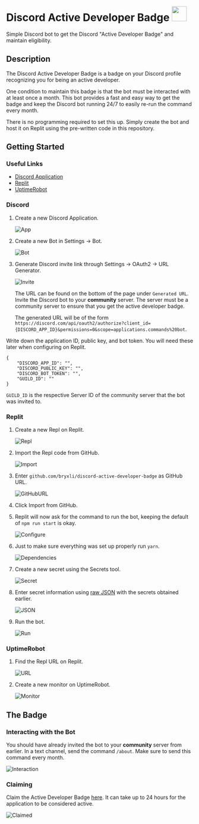 # Discord Active Developer Badge <img src="public/badge.svg" width="40" height="40">

Simple Discord bot to get the Discord "Active Developer Badge" and maintain eligibility.


## Description

The Discord Active Developer Badge is a badge on your Discord profile recognizing you for being an active developer.

One condition to maintain this badge is that the bot must be interacted with at least once a month. This bot provides a fast and easy way to get the badge and keep the Discord bot running 24/7 to easily re-run the command every month.

There is no programming required to set this up. Simply create the bot and host it on Replit using the pre-written code in this repository.

## Getting Started

### Useful Links

* [Discord Application](https://discord.com/developers/applications)
* [Replit](https://replit.com/)
* [UptimeRobot](https://uptimerobot.com/dashboard?ref=website-header#mainDashboard)

### Discord

1. Create a new Discord Application.

    ![App](public/create_application.png)

2. Create a new Bot in Settings &rarr; Bot.

    ![Bot](public/create_bot.png)

3. Generate Discord invite link through Settings &rarr; OAuth2 &rarr; URL Generator.

    ![Invite](public/scopes.png)

    The URL can be found on the bottom of the page under `Generated URL`. Invite the Discord bot to your **community** server. The server must be a community server to ensure that you get the active developer badge.

    The generated URL will be of the form `https://discord.com/api/oauth2/authorize?client_id={DISCORD_APP_ID}&permissions=0&scope=applications.commands%20bot`.

Write down the application ID, public key, and bot token. You will need these later when configuring on Replit.
```
{
    "DISCORD_APP_ID": "",
    "DISCORD_PUBLIC_KEY": "",
    "DISCORD_BOT_TOKEN": "",
    "GUILD_ID": ""
}
```
`GUILD_ID` is the respective Server ID of the community server that the bot was invited to.

### Replit

1. Create a new Repl on Replit.

    ![Repl](public/create_repl.png)

2. Import the Repl code from GitHub.

    ![Import](public/import_from_github.png)

3. Enter `github.com/bryxli/discord-active-developer-badge` as GitHub URL.

    ![GitHubURL](public/enter_github_url.png)

4. Click Import from GitHub.

5. Replit will now ask for the command to run the bot, keeping the default of `npm run start` is okay.

    ![Configure](public/configure_run.png)

6. Just to make sure everything was set up properly run `yarn`.

    ![Dependencies](public/dependencies.png)

7. Create a new secret using the Secrets tool.

    ![Secret](public/secrets.png)

8. Enter secret information using [raw JSON](/secret.json) with the secrets obtained earlier.

    ![JSON](public/json.png)

9. Run the bot.

    ![Run](public/run.png)

### UptimeRobot

1. Find the Repl URL on Replit.

    ![URL](public/webview.png)

2. Create a new monitor on UptimeRobot.

    ![Monitor](public/new_monitor.png)

## The Badge

### Interacting with the Bot

You should have already invited the bot to your **community** server from earlier. In a text channel, send the command `/about`. Make sure to send this command every month.

![Interaction](public/interaction.png)

### Claiming

Claim the Active Developer Badge [here](https://discord.com/developers/active-developer). It can take up to 24 hours for the application to be considered active.

![Claimed](public/claimed.png)
